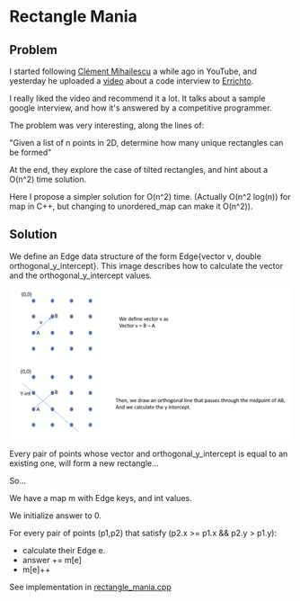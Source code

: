 # Rectangle Mania

## Problem

I started following [Clément Mihailescu](https://www.youtube.com/channel/UCaO6VoaYJv4kS-TQO_M-N_g) a while ago in YouTube, and yesterday he uploaded a [video](https://www.youtube.com/watch?v=EuPSibuIKIg) about a code interview to [Errichto](https://www.youtube.com/channel/UCBr_Fu6q9iHYQCh13jmpbrg).

I really liked the video and recommend it a lot. It talks about a sample google interview, and how it's answered by a competitive programmer.

The problem was very interesting, along the lines of:

"Given a list of n points in 2D, determine how many unique rectangles can be formed"

At the end, they explore the case of tilted rectangles, and hint about a O(n^2) time solution. 

Here I propose a simpler solution for O(n^2) time. (Actually O(n^2 log(n)) for map in C++, but changing to unordered_map can make it O(n^2)).

## Solution

We define an Edge data structure of the form Edge{vector v, double orthogonal_y_intercept}. This image describes how to calculate the vector and the orthogonal_y_intercept values.

![Algorithm for rectangle mania](https://github.com/pepemanboy/code_challenges/blob/master/rectangle_mania/img/algorithm.PNG)

Every pair of points whose vector and orthogonal_y_intercept is equal to an existing one, will form a new rectangle...

So... 

We have a map m with Edge keys, and int values.

We initialize answer to 0.

For every pair of points (p1,p2) that satisfy  (p2.x >= p1.x && p2.y > p1.y):
- calculate their Edge e.
- answer += m[e]
- m[e]++

See implementation in [rectangle_mania.cpp](https://github.com/pepemanboy/code_challenges/blob/master/rectangle_mania/rectangle_mania.cpp)

